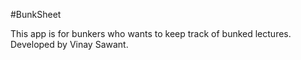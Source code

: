 #BunkSheet

This app is for bunkers who wants to keep track of bunked lectures.
Developed by Vinay Sawant.
